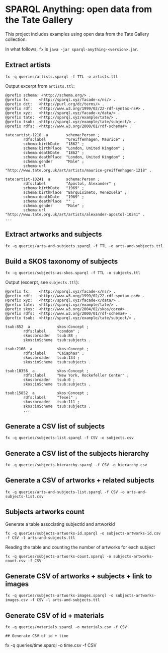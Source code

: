 # SPARQL Anything: open data from the Tate Gallery

This project includes examples using open data from the Tate Gallery collection.

In what follows, `fx` is `java -jar sparql-anything-<version>.jar`.


## Extract artists
```
fx -q queries/artists.sparql -f TTL -o artists.ttl
```
Output excerpt from `artists.ttl`:
```
@prefix schema: <http://schema.org/> .
@prefix fx:    <http://sparql.xyz/facade-x/ns/> .
@prefix dct:   <http://purl.org/dc/terms/> .
@prefix rdf:   <http://www.w3.org/1999/02/22-rdf-syntax-ns#> .
@prefix xyz:   <http://sparql.xyz/facade-x/data/> .
@prefix tate:  <http://sparql.xyz/example/tate/> .
@prefix tsub:  <http://sparql.xyz/example/tate/subject/> .
@prefix rdfs:  <http://www.w3.org/2000/01/rdf-schema#> .

tate:artist-1218  a        schema:Person ;
        rdfs:label         "Greiffenhagen, Maurice" ;
        schema:birthDate   "1862" ;
        schema:birthPlace  "London, United Kingdom" ;
        schema:deathDate   "1862" ;
        schema:deathPlace  "London, United Kingdom" ;
        schema:gender      "Male" ;
        schema:url         "http://www.tate.org.uk/art/artists/maurice-greiffenhagen-1218" .

tate:artist-10241  a       schema:Person ;
        rdfs:label         "Apóstol, Alexander" ;
        schema:birthDate   "1969" ;
        schema:birthPlace  "Barquisimeto, Venezuela" ;
        schema:deathDate   "1969" ;
        schema:deathPlace  "" ;
        schema:gender      "Male" ;
        schema:url         "http://www.tate.org.uk/art/artists/alexander-apostol-10241" .
...
```

## Extract artworks and subjects
```
fx -q queries/arts-and-subjects.sparql -f TTL -o arts-and-subjects.ttl
```

## Build a SKOS taxonomy of subjects

```
fx -q queries/subjects-as-skos.sparql -f TTL -o subjects.ttl
```
Output (excerpt, see `subjects.ttl`):
```
@prefix fx:    <http://sparql.xyz/facade-x/ns/> .
@prefix rdf:   <http://www.w3.org/1999/02/22-rdf-syntax-ns#> .
@prefix xyz:   <http://sparql.xyz/facade-x/data/> .
@prefix tate:  <http://sparql.xyz/example/tate/> .
@prefix skos:  <http://www.w3.org/2004/02/skos/core#> .
@prefix rdfs:  <http://www.w3.org/2000/01/rdf-schema#> .
@prefix tsub:  <http://sparql.xyz/example/tate/subject/> .

tsub:852  a            skos:Concept ;
        rdfs:label     "condom" ;
        skos:broader   tsub:88 ;
        skos:inScheme  tsub:subjects .

tsub:2166  a           skos:Concept ;
        rdfs:label     "Caiaphas" ;
        skos:broader   tsub:134 ;
        skos:inScheme  tsub:subjects .

tsub:18356  a          skos:Concept ;
        rdfs:label     "New York, Rockefeller Center" ;
        skos:broader   tsub:0 ;
        skos:inScheme  tsub:subjects .

tsub:15852  a          skos:Concept ;
        rdfs:label     "Texel" ;
        skos:broader   tsub:111 ;
        skos:inScheme  tsub:subjects .
		...
```

## Generate a CSV list of subjects
```
fx -q queries/subjects-list.sparql -f CSV -o subjects.csv
```

## Generate a CSV list of the subjects hierarchy
```
fx -q queries/subjects-hierarchy.sparql -f CSV -o hierarchy.csv
```

## Generate a CSV of artworks + related subjects
```
fx -q queries/arts-and-subjects-list.sparql -f CSV -o arts-and-subjects-list.csv
```

## Subjects artworks count
Generate a table associating subjectId and artworkId
```
fx -q queries/subjects-artworks-id.sparql -o subjects-artworks-id.csv -f CSV -l arts-and-subjects.ttl
```
Reading the table and counting the number of artworks for each subject
```
fx -q queries/subjects-artworks-count.sparql -o subjects-artworks-count.csv -f CSV
```

## Generate CSV of artworks + subjects + link to images
```
fx -q queries/subjects-artworks-images.sparql -o subjects-artworks-images.csv -f CSV -l arts-and-subjects.ttl 
```

## Generate CSV of id + materials
```
fx -q queries/materials.sparql -o materials.csv -f CSV

## Generate CSV of id + time
```
fx -q queries/time.sparql -o time.csv -f CSV
```